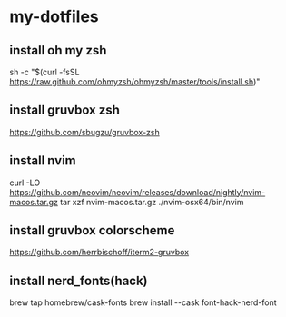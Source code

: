 # my-dotfiles

## install oh my zsh 

sh -c "$(curl -fsSL https://raw.github.com/ohmyzsh/ohmyzsh/master/tools/install.sh)"

## install gruvbox zsh

https://github.com/sbugzu/gruvbox-zsh

## install nvim 
curl -LO https://github.com/neovim/neovim/releases/download/nightly/nvim-macos.tar.gz
tar xzf nvim-macos.tar.gz
./nvim-osx64/bin/nvim

## install gruvbox colorscheme
https://github.com/herrbischoff/iterm2-gruvbox

## install nerd_fonts(hack)
brew tap homebrew/cask-fonts
brew install --cask font-hack-nerd-font

